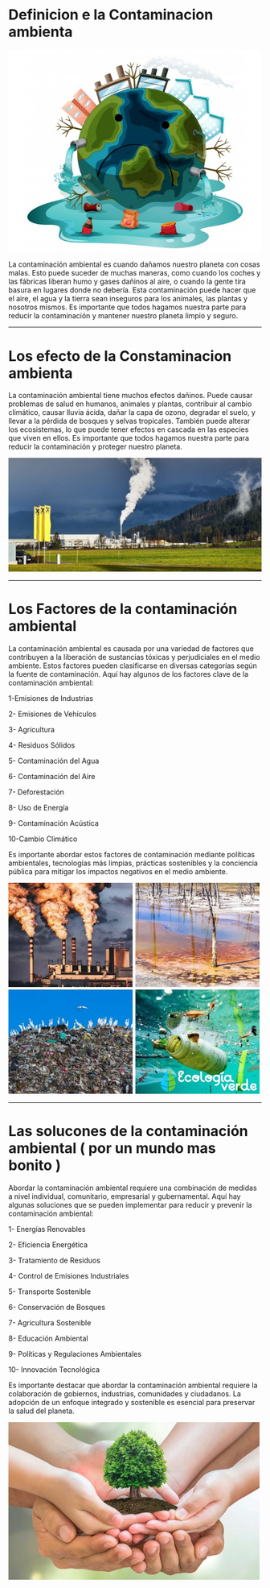 # Definicion e la Contaminacion ambienta

![foto](/1.jpeg)


La contaminación ambiental es cuando dañamos nuestro planeta con cosas malas. Esto puede suceder de muchas maneras, como cuando los coches y las fábricas liberan humo y gases dañinos al aire, o cuando la gente tira basura en lugares donde no debería. Esta contaminación puede hacer que el aire, el agua y la tierra sean inseguros para los animales, las plantas y nosotros mismos. Es importante que todos hagamos nuestra parte para reducir la contaminación y mantener nuestro planeta limpio y seguro.

***
# Los efecto de la Constaminacion ambienta

La contaminación ambiental tiene muchos efectos dañinos. Puede causar problemas de salud en humanos, animales y plantas, contribuir al cambio climático, causar lluvia ácida, dañar la capa de ozono, degradar el suelo, y llevar a la pérdida de bosques y selvas tropicales. También puede alterar los ecosistemas, lo que puede tener efectos en cascada en las especies que viven en ellos. Es importante que todos hagamos nuestra parte para reducir la contaminación y proteger nuestro planeta.



![foto11](/11.jpg)


***
# Los Factores de la contaminación ambiental



La contaminación ambiental es causada por una variedad de factores que contribuyen a la liberación de sustancias tóxicas y perjudiciales en el medio ambiente. Estos factores pueden clasificarse en diversas categorías según la fuente de contaminación. Aquí hay algunos de los factores clave de la contaminación ambiental:

1-Emisiones de Industrias

2- Emisiones de Vehículos

3- Agricultura

4- Residuos Sólidos

5- Contaminación del Agua

6- Contaminación del Aire

7- Deforestación

8- Uso de Energía

9- Contaminación Acústica

10-Cambio Climático


Es importante abordar estos factores de contaminación mediante políticas ambientales, tecnologías más limpias, prácticas sostenibles y la conciencia pública para mitigar los impactos negativos en el medio ambiente.


<img src="/12.jpg" alt="foto" width="500px">


***
# Las solucones de la contaminación ambiental ( por un mundo mas bonito )



Abordar la contaminación ambiental requiere una combinación de medidas a nivel individual, comunitario, empresarial y gubernamental. Aquí hay algunas soluciones que se pueden implementar para reducir y prevenir la contaminación ambiental:

1- Energías Renovables

2- Eficiencia Energética

3- Tratamiento de Residuos

4- Control de Emisiones Industriales

5- Transporte Sostenible

6- Conservación de Bosques

7- Agricultura Sostenible

8- Educación Ambiental

9- Políticas y Regulaciones Ambientales

10- Innovación Tecnológica


Es importante destacar que abordar la contaminación ambiental requiere la colaboración de gobiernos, industrias, comunidades y ciudadanos. La adopción de un enfoque integrado y sostenible es esencial para preservar la salud del planeta.



<img src="/13.jpg" alt="foto" width="500px">

